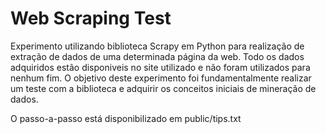# Web Scraping Test

Experimento utilizando biblioteca Scrapy em Python para realização de extração de dados de uma determinada página da web.
Todo os dados adquiridos estão disponiveis no site utilizado e não foram utilizados para nenhum fim. O objetivo deste experimento foi fundamentalmente realizar um teste com a biblioteca e adquirir os conceitos iniciais de mineração de dados.

O passo-a-passo está disponibilizado em public/tips.txt
